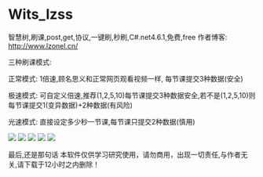 # Wits_lzss
智慧树,刷课,post,get,协议,一键刷,秒刷,C#.net4.6.1,免费,free
作者博客: http://www.lzonel.cn/

三种刷课模式:

正常模式: 1倍速,顾名思义和正常网页观看视频一样, 每节课提交3种数据(安全)

极速模式: 可自定义倍速,推荐(1,2,5,10)每节课提交3种数据安全,若不是(1,2,5,10)则每节课提交1(变异数据)+2种数据(有风险)

光速模式: 直接设定多少秒一节课,每节课只提交2种数据(慎用)

![](http://oss.lzonel.cn/zs.lzonel.cn/2020/5/20200603110400000.png)
![](http://oss.lzonel.cn/zs.lzonel.cn/2020/5/20200603110400001.png)
![](http://oss.lzonel.cn/zs.lzonel.cn/2020/5/20200603110400002.png)
![](http://oss.lzonel.cn/zs.lzonel.cn/2020/5/20200603110400003.png)
![](http://oss.lzonel.cn/zs.lzonel.cn/2020/5/20200603110400004.png)


最后,还是那句话 本软件仅供学习研究使用，请勿商用，出现一切责任,与作者无关,请下载于12小时之内删除！
 
